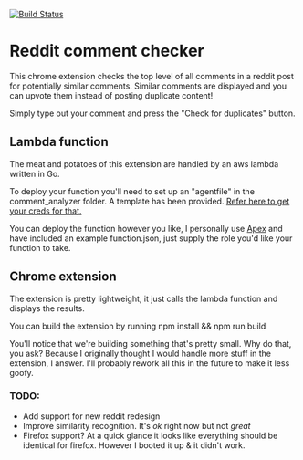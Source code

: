 [![Build Status](https://travis-ci.org/StewartThomson/Reddit-Comment-Checker.svg?branch=master)](https://travis-ci.org/StewartThomson/Reddit-Comment-Checker)

# Reddit comment checker
This chrome extension checks the top level of all comments in a reddit post for potentially similar comments. Similar comments are displayed and you can upvote them instead of posting duplicate content!

Simply type out your comment and press the "Check for duplicates" button.

## Lambda function
The meat and potatoes of this extension are handled by an aws lambda written in Go.

To deploy your function you'll need to set up an "agentfile" in the comment_analyzer folder. A template has been provided. [Refer here to get your creds for that.](https://github.com/reddit-archive/reddit/wiki/oauth2)

You can deploy the function however you like, I personally use [Apex](http://apex.run/) and have included an example function.json, just supply the role you'd like your function to take.

## Chrome extension
The extension is pretty lightweight, it just calls the lambda function and displays the results.

You can build the extension by running npm install && npm run build

You'll notice that we're building something that's pretty small. Why do that, you ask? Because I originally thought I would handle more stuff in the extension, I answer. I'll probably rework all this in the future to make it less goofy.

### TODO:
- Add support for new reddit redesign
- Improve similarity recognition. It's _ok_ right now but not _great_
- Firefox support? At a quick glance it looks like everything should be identical for firefox. However I booted it up & it didn't work.
